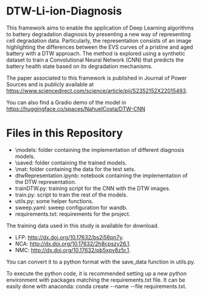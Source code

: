 # DTW-Li-ion-Diagnosis

This framework aims to enable the application of Deep Learning algorithms to battery degradation diagnosis by presenting a new way of representing cell degradation data. Particularly, the representation consists of an image highlighting the differences between the EVS curves of a pristine and aged battery with a DTW approach. The method is explored using a synthetic dataset to train a Convolutional Neural Network (CNN) that predicts the battery health state based on its degradation mechanisms.

The paper associated to this framework is published in Journal of Power Sources and is publicly available at https://www.sciencedirect.com/science/article/pii/S2352152X22015493.

You can also find a Gradio demo of the model in https://huggingface.co/spaces/NahuelCosta/DTW-CNN

# Files in this Repository
- \models: folder containing the implementation of different diagnosis models.
- \saved: folder containing the trained models.
- \mat: folder containing the data for the test sets.
- dtwRepresentation.ipynb: notebook containing the implementation of the DTW representation.
- trainDTW.py: training script for the CNN with the DTW images.
- train.py: script to train the rest of the models.
- utils.py: some helper functions.
- sweep.yaml: sweep configuration for wandb.
- requirements.txt: requirements for the project.

The training data used in this study is available for download.
- LFP: http://dx.doi.org/10.17632/bs2j56pn7y.
- NCA: http://dx.doi.org/10.17632/2h8cpszy26.1.
- NMC: http://dx.doi.org/10.17632/pb5xpv8z5r.1.

You can convert it to a python format with the save_data function in utils.py.

To execute the python code, it is recommended setting up a new python environment with packages matching the requirements.txt file.
It can be easily done with anaconda: conda create --name --file requirements.txt.
